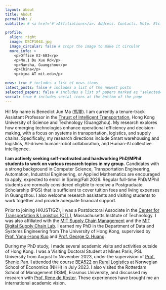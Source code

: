 ```yaml
---
layout: about
title: About
permalink: /
subtitle: # <a href='#'>Affiliations</a>. Address. Contacts. Moto. Etc.

profile:
  align: right
  image: DSCF1044.jpg
  image_circular: false # crops the image to make it circular
  more_info: >
    <p>Office E2-603</p>
    <p>No.1 Du Xue Rd</p>
    <p>Nansha, Guangzhou</p>
    <p>China</p>
    <p>bjma AT mit.edu</p>

news: true # includes a list of news items
latest_posts: false # includes a list of the newest posts
selected_papers: false # includes a list of papers marked as "selected={true}"
social: true # includes social icons at the bottom of the page
---
```


Hi! My name is Benedict Jun Ma (馬軍). I am currently a tenure-track Assistant Professor in the [Thrust of Intelligent Transportation](https://facultyprofiles.hkust-gz.edu.cn/faculty-personal-page/MA-BenedictJun/junm), Hong Kong University of Science and Technology (Guangzhou). My research explores how emerging technologies enhance operational efficiency and decision-making, with a focus on systems in transportation, logistics, and supply chains. Specifically, my research directions include Smart warehousing and logistics, AI-driven human-robot collaboration, and Human-AI collective intelligence.

**I am actively seeking self-motivated and hardworking PhD/MPhil students to work on various research topics in my group.** Candidates with a strong background in Computer Science, Transportation Engineering, Automation, Industrial Engineering, or Applied Mathematics are encouraged to apply, expected to enroll in Spring/Fall 2026. Regular full-time PhD/MPhil students are normally considered eligible to receive a Postgraduate Scholarship (PGS) that is sufficient to cover tuition fees and living expenses in Guangzhou. I also welcome research assistants and visiting students to work together and provide adequate financial support.

Prior to joining HKUST(GZ), I was a Postdoctoral Associate in the [Center for Transportation & Logistics (CTL)](https://ctl.mit.edu/), Massachusetts Institute of Technology. I was also affiliated with the [MIT Supply Chain Management](https://scm.mit.edu/people/benedict-jun-ma/) and the [MIT Digital Supply Chain Lab](https://digitalsc.mit.edu). I earned my PhD in the Department of Data and Systems Engineering from The University of Hong Kong, supervised by [Prof. Yong-Hong Kuo](https://www.dase.hku.hk/people/y-h-kuo) and [Prof. George Q. Huang](https://www.polyu.edu.hk/ise/people/academic-staff/george-huang/). 

During my PhD study, I made several academic visits and activities outside of Hong Kong. I was a Visiting Doctoral Student at Mines Paris, PSL University from August to November 2023, under the supervision of [Prof. Shenle Pan](https://cv.hal.science/shenle-pan). I attended the course [BEA522 on Rural Logistics](https://www.nhh.no/en/courses/rural-logistics/) at Norwegian School of Economics (NHH) in July 2023. I also visited the Rotterdam School of Management (RSM), Erasmus University, and discussed my research with [Prof. Rene de Koster](https://www.rsm.nl/people/rene-de-koster/). These experiences have brought me an international academic vision.
